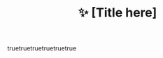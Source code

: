 ---
name: Feature Request
about: Suggest an idea for this project
title: "✨ [Title here]"
labels: ["feature"]
assignees: ""

description: Request a new feature to enhance the project.
body:
  - type: textarea
    attributes:
      label: Feature Request Description
      description: "Provide a clear and concise description of the feature you're proposing. Include any problems it aims to solve and how it could be implemented."
    validations:
      required: true

  - type: textarea
    attributes:
      label: Potential Alternatives
      description: "Describe any alternative solutions or features you've considered. This helps us understand your thought process and explore different angles."
    validations:
      required: false

  - type: textarea
    attributes:
      label: Screenshots or Mockups
      description: "If possible, add screenshots or mockups to help visualize the feature request."
    validations:
      required: false

  - type: textarea
    attributes:
      label: Additional Context
      description: "Provide any other context or information that could help us understand this feature request better."
    validations:
      required: false

  - type: checkboxes
    attributes:
      label: Final Checks
      description: "Please review your request before submitting."
      options:
        - label: "I have provided a descriptive title for my feature request."
          required: true
        - label: "This is a single feature request (for multiple features, please submit them individually)."
          required: true

  - type: markdown
    attributes:
      value: "Thank you for taking the time to submit this feature request! We appreciate your effort to improve the project."

---